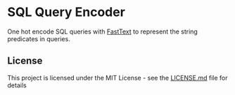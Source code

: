 # SQL Query Encoder

One hot encode SQL queries with [FastText](https://fasttext.cc/docs/en/crawl-vectors.html#models) to represent the string predicates in queries. 

## License

This project is licensed under the MIT License - see the [LICENSE.md](LICENSE.md) file for details
